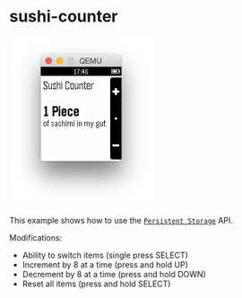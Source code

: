 # sushi-counter

![screenshot](feature-persist-counter-screenshot.png)

This example shows how to use the [`Persistent Storage`](https://developer.getpebble.com/docs/c/group___storage.html) API.

Modifications:
  - Ability to switch items (single press SELECT)
  - Increment by 8 at a time (press and hold UP)
  - Decrement by 8 at a time (press and hold DOWN)
  - Reset all items (press and hold SELECT)
